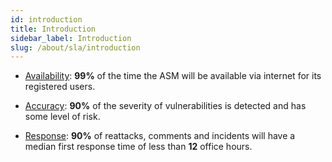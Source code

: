 ```yaml
---
id: introduction
title: Introduction
sidebar_label: Introduction
slug: /about/sla/introduction
---
```


- [Availability](/about/sla/availability):
  **99%** of the time
  the ASM will be available via internet
  for its registered users.

- [Accuracy](/about/sla/accuracy):
  **90%** of the severity of vulnerabilities
  is detected and has some level of risk.

- [Response](/about/sla/response):
  **90%** of reattacks, comments and incidents
  will have a median first response time
  of less than **12** office hours.

